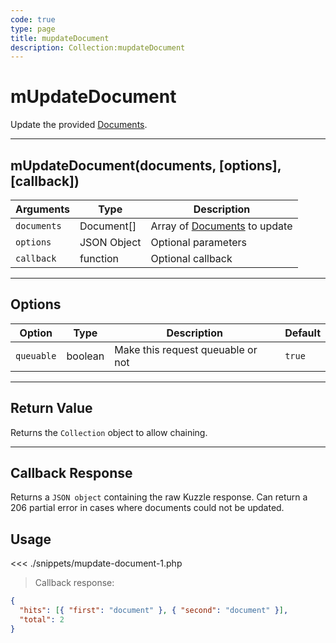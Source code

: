 ```yaml
---
code: true
type: page
title: mupdateDocument
description: Collection:mupdateDocument
---
```


# mUpdateDocument

Update the provided [Documents](/sdk/php/3/core-classes/document/).

---

## mUpdateDocument(documents, [options], [callback])

| Arguments   | Type        | Description                                                  |
| ----------- | ----------- | ------------------------------------------------------------ |
| `documents` | Document[]  | Array of [Documents](/sdk/php/3/core-classes/document/) to update |
| `options`   | JSON Object | Optional parameters                                          |
| `callback`  | function    | Optional callback                                            |

---

## Options

| Option     | Type    | Description                       | Default |
| ---------- | ------- | --------------------------------- | ------- |
| `queuable` | boolean | Make this request queuable or not | `true`  |

---

## Return Value

Returns the `Collection` object to allow chaining.

---

## Callback Response

Returns a `JSON object` containing the raw Kuzzle response.
Can return a 206 partial error in cases where documents could not be updated.

## Usage

<<< ./snippets/mupdate-document-1.php

> Callback response:

```json
{
  "hits": [{ "first": "document" }, { "second": "document" }],
  "total": 2
}
```
